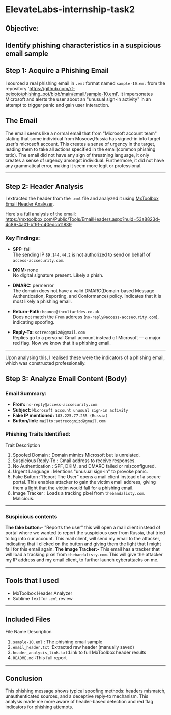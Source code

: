 # ElevateLabs-internship-task2

## Objective:
Identify phishing characteristics in a suspicious email sample
---

## Step 1: Acquire a Phishing Email
I sourced a real phishing email in `.eml` format named `sample-10.eml` from the repository 'https://github.com/rf-peixoto/phishing_pot/blob/main/email/sample-10.eml'. It impersonates Microsoft and alerts the user about an "unusual sign-in activity" in an attempt to trigger panic and gain user interaction.

## The Email
The email seems like a normal email that from "Microsoft account team" stating that some individual from Moscow,Russia has signed-in into target user's microsoft account. This creates a sense of urgency in the target, leading them to take all actions specified in the email(common phishing tatic).
The email did not have any sign of threatning language, it only creates a sense of urgency amongst individual. Furthermore, it did not have any grammatical error, making it seem more legit or professional.

---


## Step 2: Header Analysis
I extracted the header from the `.eml` file and analyzed it using [MxToolbox Email Header Analyzer](https://mxtoolbox.com/EmailHeaders.aspx).

 Here's a full analysis of the email:  
https://mxtoolbox.com/Public/Tools/EmailHeaders.aspx?huid=53a8823d-4c86-4a01-bf9f-c40edcb11839

### Key Findings:
- **SPF:** fail  
  The sending IP `89.144.44.2` is not authorized to send on behalf of `access-accsecurity.com`.

- **DKIM:** none  
  No digital signature present. Likely a phish.

- **DMARC:** permerror  
  The domain does not have a valid DMARC(Domain-based Message Authentication, Reporting, and Conformance) policy.   Indicates that it is most likely a phishing email.
  
- **Return-Path:** `bounce@thcultarfdes.co.uk`  
  Does not match the `From` address (`no-reply@access-accsecurity.com`), indicating spoofing.

- **Reply-To:** `sotrecognizd@gmail.com`  
  Replies go to a personal Gmail account instead of Microsoft — a major red flag. Now we know that it a phishing    email.

---
Upon analysing this, I realised these were the indicators of a phishing email, which was constructed professionally. 

## Step 3: Analyze Email Content (Body)

### Email Summary:
- **From:** `no-reply@access-accsecurity.com`
- **Subject:** `Microsoft account unusual sign-in activity`
- **Fake IP mentioned:** `103.225.77.255 (Russia)`
- **Button/link:** `mailto:sotrecognizd@gmail.com`

### Phishing Traits Identified:
 Trait                    Description 

1. Spoofed Domain          : Domain mimics Microsoft but is unrelated. 
2. Suspicious Reply-To     : Gmail address to receive responses. 
3. No Authentication       : SPF, DKIM, and DMARC failed or misconfigured. 
4. Urgent Language         : Mentions "unusual sign-in" to provoke panic. 
5. Fake Button             :“Report The User” opens a mail client instead of a secure portal. This enables 
                             attacker to gain the victim email address, giving them a light that the victim would                              fall for a phishing email.
6. Image Tracker           : Loads a tracking pixel from `thebandalisty.com`. Malicious.

---

### Suspicious contents
**The fake button:-**
"Reports the user" this will open a mail client instead of portal where we wanted to report the suspicious user from Russia, that tried to log into our account. This mail client, will send my email to the attacker, indicating that I clicked on the button and giving them the light that I might fall for this email again.
**The Image Tracker:-**
This email has a tracker that will load a tracking pixel from `thebandalisty.com`. This will give the attacker my IP address and my email client, to further launch cyberattacks on me.

---
## Tools that I used
- MxToolbox Header Analyzer
- Sublime Text for `.eml` review
---

## Included Files

 File Name               Description                            

1. `sample-10.eml`         : The phishing email sample              
2. `email_header.txt`      :Extracted raw header (manually saved)  
3. `header_analysis_link.txt`:Link to full MxToolbox header results  
4. `README.md`             :This full report                        

---

## Conclusion
This phishing message shows typical spoofing methods: headers mismatch, unauthenticated sources, and a deceptive reply-to mechanism. This analysis made me more aware of header-based detection and red flag indicators for phishing attempts.
